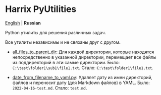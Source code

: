 # Harrix PyUtilities

[English](https://github.com/Harrix/harrix-pyutilities/) | **Russian**

Python утилиты для решения различных задач.

Все утилиты независимы и не связаны друг с другом.

- [all_files_to_parent_dir](https://github.com/Harrix/harrix-pyutilities/blob/main/src/all_files_to_parent_dir.py): Для каждой директории, которые находятся непосредственно в указанной директории, перемещает все файлы из поддиректорий в эти самые директории.
  Было: `C:\test\folder1\sub1\file1.txt`. Стало: `C:\test\folder1\file1.txt`.

- [date_from_filename_to_yaml.py](https://github.com/Harrix/harrix-pyutilities/blob/main/src/date_from_filename_to_yaml.py): Удаляет дату из имен директорий, файлов и переносит дату (для Markdown файлов) в YAML. Было: `2022-04-16-test.md`. Стало: `test.md`.
